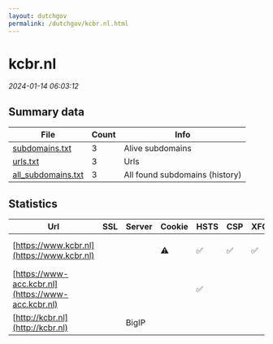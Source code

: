 ```yaml
---
layout: dutchgov
permalink: /dutchgov/kcbr.nl.html
---
```



# kcbr.nl
*2024-01-14 06:03:12*
## Summary data


| File       | Count | Info |
|------------|-------|------|
|[subdomains.txt](/data/kcbr.nl/subdomains.txt)|3|Alive subdomains|
|[urls.txt](/data/kcbr.nl/urls.txt)|3|Urls|
|[all_subdomains.txt](/data/kcbr.nl/all_subdomains.txt)|3|All found subdomains (history)|


## Statistics


| Url | SSL | Server | Cookie | HSTS | CSP | XFO | XXP | RP | Tech |Title |
|------------|-------|------|------|------|------|------|------|------|------|------|
|[https://www.kcbr.nl](https://www.kcbr.nl)| ||:warning: |:white_check_mark: | :white_check_mark:| :white_check_mark: | :white_check_mark: | :white_check_mark: |Drupal HSTS PHP|Homepage | Kenni...|
|[https://www-acc.kcbr.nl](https://www-acc.kcbr.nl)| || |:white_check_mark: | | | | :white_check_mark: |HSTS|403 Forbidden|
|[http://kcbr.nl](http://kcbr.nl)| |BigIP| | | | | | :white_check_mark: |F5 BigIP||